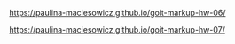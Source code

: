 https://paulina-maciesowicz.github.io/goit-markup-hw-06/

https://paulina-maciesowicz.github.io/goit-markup-hw-07/
